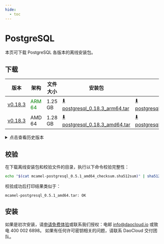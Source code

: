 ```yaml
---
hide:
  - toc
---
```


# PostgreSQL

本页可下载 PostgreSQL 各版本的离线安装包。

## 下载

| 版本 | 架构 | 文件大小 | 安装包 | 校验文件 | 更新日期 |
|----- | --- | ------ | ------ | ------ | ------- |
| [v0.18.3](../../../middleware/postgresql/release-notes.md) | <font color=green>ARM 64</font> | 1.25 GB | [:arrow_down: postgresql_0.18.3_arm64.tar](https://qiniu-download-public.daocloud.io/DaoCloud_Enterprise/mcamel-postgresql_0.18.3_arm64.tar) | [:arrow_down: postgresql_0.18.3_arm64_checksum.sha512sum](https://qiniu-download-public.daocloud.io/DaoCloud_Enterprise/mcamel-postgresql_0.18.3_arm64_checksum.sha512sum) | 2025-05-13 |
| [v0.18.3](../../../middleware/postgresql/release-notes.md) | AMD 64 | 1.28 GB | [:arrow_down: postgresql_0.18.3_amd64.tar](https://qiniu-download-public.daocloud.io/DaoCloud_Enterprise/mcamel-postgresql_0.18.3_amd64.tar) | [:arrow_down: postgresql_0.18.3_amd64_checksum.sha512sum](https://qiniu-download-public.daocloud.io/DaoCloud_Enterprise/mcamel-postgresql_0.18.3_amd64_checksum.sha512sum) | 2025-05-13 |

<details>
<summary>点击查看历史版本</summary>
| 版本 | 架构 | 文件大小 | 安装包 | 校验文件 | 更新日期 |
|----- | --- | ------ | ------ | ------ | ------- |
| [v0.18.0](../../../middleware/postgresql/release-notes.md) | <font color=green>ARM 64</font> | 1.78 GB | [:arrow_down: postgresql_0.18.0_arm64.tar](https://qiniu-download-public.daocloud.io/DaoCloud_Enterprise/mcamel-postgresql_0.18.0_arm64.tar) | [:arrow_down: postgresql_0.18.0_arm64_checksum.sha512sum](https://qiniu-download-public.daocloud.io/DaoCloud_Enterprise/mcamel-postgresql_0.18.0_arm64_checksum.sha512sum) | 2024-12-12 |
| [v0.18.0](../../../middleware/postgresql/release-notes.md) | AMD 64 | 1.84 GB | [:arrow_down: postgresql_0.18.0_amd64.tar](https://qiniu-download-public.daocloud.io/DaoCloud_Enterprise/mcamel-postgresql_0.18.0_amd64.tar) | [:arrow_down: postgresql_0.18.0_amd64_checksum.sha512sum](https://qiniu-download-public.daocloud.io/DaoCloud_Enterprise/mcamel-postgresql_0.18.0_amd64_checksum.sha512sum) | 2024-12-12 |
| [v0.17.0](../../../middleware/postgresql/release-notes.md) | <font color=green>ARM 64</font> | 1.78 GB | [:arrow_down: postgresql_0.17.0_arm64.tar](https://qiniu-download-public.daocloud.io/DaoCloud_Enterprise/mcamel-postgresql_0.17.0_arm64.tar) | [:arrow_down: postgresql_0.17.0_arm64_checksum.sha512sum](https://qiniu-download-public.daocloud.io/DaoCloud_Enterprise/mcamel-postgresql_0.17.0_arm64_checksum.sha512sum) | 2024-11-05 |
| [v0.17.0](../../../middleware/postgresql/release-notes.md) | AMD 64 | 1.84 GB | [:arrow_down: postgresql_0.17.0_amd64.tar](https://qiniu-download-public.daocloud.io/DaoCloud_Enterprise/mcamel-postgresql_0.17.0_amd64.tar) | [:arrow_down: postgresql_0.17.0_amd64_checksum.sha512sum](https://qiniu-download-public.daocloud.io/DaoCloud_Enterprise/mcamel-postgresql_0.17.0_amd64_checksum.sha512sum) | 2024-11-05 |
| [v0.16.0](../../../middleware/postgresql/release-notes.md) | <font color=green>ARM 64</font> | 1.77 GB | [:arrow_down: postgresql_0.16.0_arm64.tar](https://qiniu-download-public.daocloud.io/DaoCloud_Enterprise/mcamel-postgresql_0.16.0_arm64.tar) | [:arrow_down: postgresql_0.16.0_arm64_checksum.sha512sum](https://qiniu-download-public.daocloud.io/DaoCloud_Enterprise/mcamel-postgresql_0.16.0_arm64_checksum.sha512sum) | 2024-10-08 |
| [v0.16.0](../../../middleware/postgresql/release-notes.md) | AMD 64 | 1.83 GB | [:arrow_down: postgresql_0.16.0_amd64.tar](https://qiniu-download-public.daocloud.io/DaoCloud_Enterprise/mcamel-postgresql_0.16.0_amd64.tar) | [:arrow_down: postgresql_0.16.0_amd64_checksum.sha512sum](https://qiniu-download-public.daocloud.io/DaoCloud_Enterprise/mcamel-postgresql_0.16.0_amd64_checksum.sha512sum) | 2024-10-08 |
| [v0.15.0](../../../middleware/postgresql/release-notes.md) | <font color=green>ARM 64</font> | 1.77 GB | [:arrow_down: postgresql_0.15.0_arm64.tar](https://qiniu-download-public.daocloud.io/DaoCloud_Enterprise/mcamel-postgresql_0.15.0_arm64.tar) | [:arrow_down: postgresql_0.15.0_arm64_checksum.sha512sum](https://qiniu-download-public.daocloud.io/DaoCloud_Enterprise/mcamel-postgresql_0.15.0_arm64_checksum.sha512sum) | 2024-09-06 |
| [v0.15.0](../../../middleware/postgresql/release-notes.md) | AMD 64 | 1.82 GB | [:arrow_down: postgresql_0.15.0_amd64.tar](https://qiniu-download-public.daocloud.io/DaoCloud_Enterprise/mcamel-postgresql_0.15.0_amd64.tar) | [:arrow_down: postgresql_0.15.0_amd64_checksum.sha512sum](https://qiniu-download-public.daocloud.io/DaoCloud_Enterprise/mcamel-postgresql_0.15.0_amd64_checksum.sha512sum) | 2024-09-06 |
| [v0.14.0](../../../middleware/postgresql/release-notes.md) | <font color=green>ARM 64</font> | 1.77 GB | [:arrow_down: postgresql_0.14.0_arm64.tar](https://qiniu-download-public.daocloud.io/DaoCloud_Enterprise/mcamel-postgresql_0.14.0_arm64.tar) | [:arrow_down: postgresql_0.14.0_arm64_checksum.sha512sum](https://qiniu-download-public.daocloud.io/DaoCloud_Enterprise/mcamel-postgresql_0.14.0_arm64_checksum.sha512sum) | 2024-08-08 |
| [v0.14.0](../../../middleware/postgresql/release-notes.md) | AMD 64 | 1.82 GB | [:arrow_down: postgresql_0.14.0_amd64.tar](https://qiniu-download-public.daocloud.io/DaoCloud_Enterprise/mcamel-postgresql_0.14.0_amd64.tar) | [:arrow_down: postgresql_0.14.0_amd64_checksum.sha512sum](https://qiniu-download-public.daocloud.io/DaoCloud_Enterprise/mcamel-postgresql_0.14.0_amd64_checksum.sha512sum) | 2024-08-08 |
| [v0.13.0](../../../middleware/postgresql/release-notes.md) | <font color=green>ARM 64</font> | 1.77 GB | [:arrow_down: postgresql_0.13.0_arm64.tar](https://qiniu-download-public.daocloud.io/DaoCloud_Enterprise/mcamel-postgresql_0.13.0_arm64.tar) | [:arrow_down: postgresql_0.13.0_arm64_checksum.sha512sum](https://qiniu-download-public.daocloud.io/DaoCloud_Enterprise/mcamel-postgresql_0.13.0_arm64_checksum.sha512sum) | 2024-07-04 |
| [v0.13.0](../../../middleware/postgresql/release-notes.md) | AMD 64 | 1.82 GB | [:arrow_down: postgresql_0.13.0_amd64.tar](https://qiniu-download-public.daocloud.io/DaoCloud_Enterprise/mcamel-postgresql_0.13.0_amd64.tar) | [:arrow_down: postgresql_0.13.0_amd64_checksum.sha512sum](https://qiniu-download-public.daocloud.io/DaoCloud_Enterprise/mcamel-postgresql_0.13.0_amd64_checksum.sha512sum) | 2024-07-04 |
| [v0.12.0](../../../middleware/postgresql/release-notes.md) | <font color=green>ARM 64</font> | 1.41 GB | [:arrow_down: postgresql_0.12.0_arm64.tar](https://qiniu-download-public.daocloud.io/DaoCloud_Enterprise/mcamel-postgresql_0.12.0_arm64.tar) | [:arrow_down: postgresql_0.12.0_arm64_checksum.sha512sum](https://qiniu-download-public.daocloud.io/DaoCloud_Enterprise/mcamel-postgresql_0.12.0_arm64_checksum.sha512sum) | 2024-06-05 |
| [v0.12.0](../../../middleware/postgresql/release-notes.md) | AMD 64 | 1.46 GB | [:arrow_down: postgresql_0.12.0_amd64.tar](https://qiniu-download-public.daocloud.io/DaoCloud_Enterprise/mcamel-postgresql_0.12.0_amd64.tar) | [:arrow_down: postgresql_0.12.0_amd64_checksum.sha512sum](https://qiniu-download-public.daocloud.io/DaoCloud_Enterprise/mcamel-postgresql_0.12.0_amd64_checksum.sha512sum) | 2024-06-05 |
| [v0.11.0](../../../middleware/postgresql/release-notes.md) | <font color=green>ARM 64</font> | 1.41 GB | [:arrow_down: postgresql_0.11.0_arm64.tar](https://qiniu-download-public.daocloud.io/DaoCloud_Enterprise/mcamel-postgresql_0.11.0_arm64.tar) | [:arrow_down: postgresql_0.11.0_arm64_checksum.sha512sum](https://qiniu-download-public.daocloud.io/DaoCloud_Enterprise/mcamel-postgresql_0.11.0_arm64_checksum.sha512sum) | 2024-05-08 |
| [v0.11.0](../../../middleware/postgresql/release-notes.md) | AMD 64 | 1.46 GB | [:arrow_down: postgresql_0.11.0_amd64.tar](https://qiniu-download-public.daocloud.io/DaoCloud_Enterprise/mcamel-postgresql_0.11.0_amd64.tar) | [:arrow_down: postgresql_0.11.0_amd64_checksum.sha512sum](https://qiniu-download-public.daocloud.io/DaoCloud_Enterprise/mcamel-postgresql_0.11.0_amd64_checksum.sha512sum) | 2024-05-08 |
| [v0.10.0](../../../middleware/postgresql/release-notes.md) | <font color="green">ARM 64</font> | 1.41 GB | [:arrow_down: postgresql_0.10.0_arm64.tar](https://qiniu-download-public.daocloud.io/DaoCloud_Enterprise/mcamel-postgresql_0.10.0_arm64.tar) | [:arrow_down: postgresql_0.10.0_arm64_checksum.sha512sum](https://qiniu-download-public.daocloud.io/DaoCloud_Enterprise/mcamel-postgresql_0.10.0_arm64_checksum.sha512sum) | 2024-04-03 |
| [v0.10.0](../../../middleware/postgresql/release-notes.md) | AMD 64 | 1.46 GB | [:arrow_down: postgresql_0.10.0_amd64.tar](https://qiniu-download-public.daocloud.io/DaoCloud_Enterprise/mcamel-postgresql_0.10.0_amd64.tar) | [:arrow_down: postgresql_0.10.0_amd64_checksum.sha512sum](https://qiniu-download-public.daocloud.io/DaoCloud_Enterprise/mcamel-postgresql_0.10.0_amd64_checksum.sha512sum) | 2024-04-03 |
| [v0.9.0](../../../middleware/postgresql/release-notes.md) | AMD 64 | 1.38 GB | [:arrow_down: postgresql_0.9.0_amd64.tar](https://qiniu-download-public.daocloud.io/DaoCloud_Enterprise/mcamel-postgresql_0.9.0_amd64.tar) | [:arrow_down: postgresql_0.9.0_amd64_checksum.sha512sum](https://qiniu-download-public.daocloud.io/DaoCloud_Enterprise/mcamel-postgresql_0.9.0_amd64_checksum.sha512sum) | 2024-02-01 |
| [v0.8.0](../../../middleware/postgresql/release-notes.md) | AMD 64 | 1.38 GB | [:arrow_down: postgresql_0.8.0_amd64.tar](https://qiniu-download-public.daocloud.io/DaoCloud_Enterprise/mcamel-postgresql_0.8.0_amd64.tar) | [:arrow_down: postgresql_0.8.0_amd64_checksum.sha512sum](https://qiniu-download-public.daocloud.io/DaoCloud_Enterprise/mcamel-postgresql_0.8.0_amd64_checksum.sha512sum) | 2024-01-04 |
| [v0.7.0](../../../middleware/postgresql/release-notes.md) | AMD 64 | 1.38 GB | [:arrow_down: postgresql_0.7.0_amd64.tar](https://qiniu-download-public.daocloud.io/DaoCloud_Enterprise/mcamel-postgresql_0.7.0_amd64.tar) | [:arrow_down: postgresql_0.7.0_amd64_checksum.sha512sum](https://qiniu-download-public.daocloud.io/DaoCloud_Enterprise/mcamel-postgresql_0.7.0_amd64_checksum.sha512sum) | 2023-12-10 |
| [v0.6.0](../../../middleware/postgresql/release-notes.md) | AMD 64 | 1.37 GB | [:arrow_down: postgresql_0.6.0_amd64.tar](https://qiniu-download-public.daocloud.io/DaoCloud_Enterprise/mcamel-postgresql_0.6.0_amd64.tar) | [:arrow_down: postgresql_0.6.0_amd64_checksum.sha512sum](https://qiniu-download-public.daocloud.io/DaoCloud_Enterprise/mcamel-postgresql_0.6.0_amd64_checksum.sha512sum) | 2023-11-02 |
| [v0.5.1](../../../middleware/postgresql/release-notes.md) | AMD 64 | 819.03 MB | [:arrow_down: postgresql_0.5.1_amd64.tar](https://qiniu-download-public.daocloud.io/DaoCloud_Enterprise/mcamel-postgresql_0.5.1_amd64.tar) | [:arrow_down: postgresql_0.5.1_amd64_checksum.sha512sum](https://qiniu-download-public.daocloud.io/DaoCloud_Enterprise/mcamel-postgresql_0.5.1_amd64_checksum.sha512sum) | 2023-10-20 |
</details>

## 校验

在下载离线安装包和校验文件的目录，执行以下命令校验完整性：

```sh
echo "$(cat mcamel-postgresql_0.5.1_amd64_checksum.sha512sum)" | sha512sum -c
```

校验成功后打印结果类似于：

```none
mcamel-postgresql_0.5.1_amd64.tar: OK
```

## 安装

如果是初次安装，请[申请免费体验](../../../dce/license0.md)或联系我们授权：电邮 info@daocloud.io 或致电 400 002 6898。
如果有任何许可密钥相关的问题，请联系 DaoCloud 交付团队。
